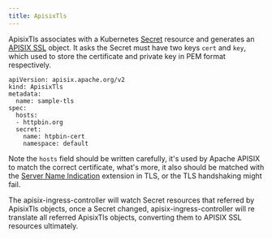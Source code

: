 ```yaml
---
title: ApisixTls
---
```


<!--
#
# Licensed to the Apache Software Foundation (ASF) under one or more
# contributor license agreements.  See the NOTICE file distributed with
# this work for additional information regarding copyright ownership.
# The ASF licenses this file to You under the Apache License, Version 2.0
# (the "License"); you may not use this file except in compliance with
# the License.  You may obtain a copy of the License at
#
#     http://www.apache.org/licenses/LICENSE-2.0
#
# Unless required by applicable law or agreed to in writing, software
# distributed under the License is distributed on an "AS IS" BASIS,
# WITHOUT WARRANTIES OR CONDITIONS OF ANY KIND, either express or implied.
# See the License for the specific language governing permissions and
# limitations under the License.
#
-->

ApisixTls associates with a Kubernetes [Secret](https://kubernetes.io/docs/concepts/configuration/secret/) resource and
generates an [APISIX SSL](http://apisix.apache.org/docs/apisix/admin-api#ssl) object. It asks the
Secret must have two keys `cert` and `key`, which used to store the certificate and private key in
PEM format respectively.

```shell
apiVersion: apisix.apache.org/v2
kind: ApisixTls
metadata:
  name: sample-tls
spec:
  hosts:
  - httpbin.org
  secret:
    name: htpbin-cert
    namespace: default
```

Note the `hosts` field should be written carefully, it's used by Apache APISIX to match the
correct certificate, what's more, it also should be matched with the [Server Name Indication](https://www.globalsign.com/en/blog/what-is-server-name-indication#:~:text=Server%20Name%20Indication%20(SNI)%20allows,in%20the%20CLIENT%20HELLO%20message)
extension in TLS, or the TLS handshaking might fail.

The apisix-ingress-controller will watch Secret resources that referred by ApisixTls objects, once a
Secret changed, apisix-ingress-controller will re translate all referred ApisixTls objects, converting them to APISIX SSL resources ultimately.
